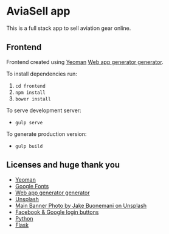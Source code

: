 # AviaSell app

This is a full stack app to sell aviation gear online.

## Frontend
Frontend created using [Yeoman](http://yeoman.io/) [Web app generator generator](https://github.com/yeoman/generator-webapp).

To install dependencies run:
1. `cd frontend`
2. `npm install`
3. `bower install`

To serve development server:
* `gulp serve`

To generate production version:
* `gulp build`

## Licenses and huge thank you
* [Yeoman](https://yeoman.io/)
* [Google Fonts](https://fonts.google.com/)
* [Web app generator generator](https://github.com/yeoman/generator-webapp)
* [Unsplash](https://unsplash.com/)
* [Main Banner Photo by Jake Buonemani on Unsplash](https://unsplash.com/photos/J7jaiTITluE)
* [Facebook & Google login buttons](https://codepen.io/davidelrizzo/pen/vEYvyv)
* [Python](https://www.python.org/)
* [Flask](http://flask.pocoo.org/)
